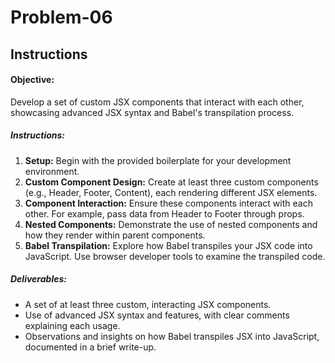 # Problem-06

## Instructions
#### Objective:
Develop a set of custom JSX components that interact with each other, showcasing advanced JSX syntax and Babel's transpilation process.

##### Instructions:

1. <b>Setup:</b> Begin with the provided boilerplate for your development environment.
2. <b>Custom Component Design:</b> Create at least three custom components (e.g., Header, Footer, Content), each rendering different JSX elements.
3. <b>Component Interaction:</b> Ensure these components interact with each other. For example, pass data from Header to Footer through props.
4. <b>Nested Components:</b> Demonstrate the use of nested components and how they render within parent components.
5. <b>Babel Transpilation:</b> Explore how Babel transpiles your JSX code into JavaScript. Use browser developer tools to examine the transpiled code.

##### Deliverables:

- A set of at least three custom, interacting JSX components.
- Use of advanced JSX syntax and features, with clear comments explaining each usage.
- Observations and insights on how Babel transpiles JSX into JavaScript, documented in a brief write-up.